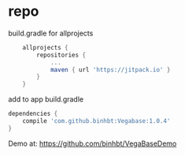 # repo
build.gradle for allprojects
```gradle
	allprojects {
		repositories {
			...
			maven { url 'https://jitpack.io' }
		}
	}
```
add to app build.gradle
```gradle
dependencies {
    compile 'com.github.binhbt:Vegabase:1.0.4'
}
```
Demo at:
https://github.com/binhbt/VegaBaseDemo

